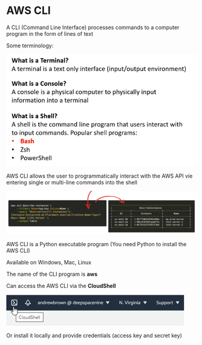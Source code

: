 # AWS CLI

A CLI (Command Line Interface) processes commands to a computer program in the form of lines of text

Some terminology:

![Untitled](AWS%20CLI%20ada60a318f454d91ba28688cf0fa075a/Untitled.png)

AWS CLI allows the user to programmatically interact with the AWS API vie entering single or multi-line commands into the shell

![Untitled](AWS%20CLI%20ada60a318f454d91ba28688cf0fa075a/Untitled%201.png)

AWS CLI is a Python executable program (You need Python to install the AWS CLI)

Available on Windows, Mac, Linux

The name of the CLI program is **aws**

Can access the AWS CLI via the **CloudShell**

![Untitled](AWS%20CLI%20ada60a318f454d91ba28688cf0fa075a/Untitled%202.png)

Or install it locally and provide credentials (access key and secret key)